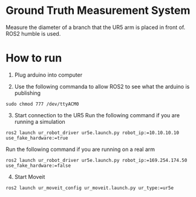 # Ground Truth Measurement System 
Measure the diameter of a branch that the UR5 arm is placed in front of. ROS2 humble is used. 

# How to run 

1. Plug arduino into computer 
  
2. Use the following commanda to allow ROS2 to see what the arduino is publishing 
```
sudo chmod 777 /dev/ttyACM0
```
3. Start connection to the UR5 
Run the following command if you are running a simulation 
```
ros2 launch ur_robot_driver ur5e.launch.py robot_ip:=10.10.10.10 use_fake_hardware:=true
```
Run the following command if you are running on a real arm 
```
ros2 launch ur_robot_driver ur5e.launch.py robot_ip:=169.254.174.50 use_fake_hardware:=false
```
4. Start Moveit 
```
ros2 launch ur_moveit_config ur_moveit.launch.py ur_type:=ur5e
```  
